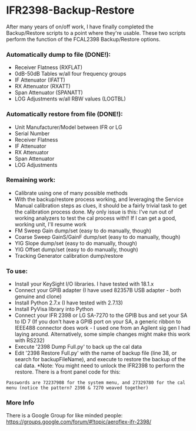# IFR2398-Backup-Restore
 After many years of on/off work, I have finally completed the Backup/Restore scripts to a point where they're usable. These two scripts perform the function of the FCAL2398 Backup/Restore options.

### Automatically dump to file (DONE!):
- Receiver Flatness (RXFLAT)
- 0dB-50dB Tables w/all four frequency groups
- IF Attenuator (IFATT)
- RX Attenuator (RXATT)
- Span Attenuator (SPANATT)
- LOG Adjustments w/all RBW values (LOGTBL)

### Automatically restore from file (DONE!):
- Unit Manufacturer/Model between IFR or LG
- Serial Number
- Receiver Flatness
- IF Attenuator
- RX Attenuator
- Span Attenuator
- LOG Adjustments

### Remaining work:
- Calibrate using one of many possible methods
- With the backup/restore process working, and leveraging the Service Manual calibration steps as clues, it should be a fairly trivial task to get the calibration process done. My only issue is this: I've run out of working analyzers to test the cal process with!! If I can get a good, working unit, I'll resume work
- FM Sweep Gain dump/set (easy to do manually, though)
- Coarse Sweep GainS/GainF dump/set (easy to do manually, though)
- YIG Slope dump/set (easy to do manually, though)
- YIG Offset dump/set (easy to do manually, though)
- Tracking Generator calibration dump/restore

### To use:
- Install your KeySight I/O libraries. I have tested with 18.1.x
- Connect your GPIB adapter (I have used 82357B USB adapter - both genuine and clone)
- Install Python 2.7.x (I have tested with 2.7.13)
- Install PyVisa library into Python
- Connect your IFR 2398 or LG SA-7270 to the GPIB bus and set your SA to ID 7 (If you don't have a GPIB port on your SA, a generic ribbon to IEEE488 connector does work - I used one from an Agilent sig gen I had laying around. Alternatively, some simple changes might make this work with RS232)
- Execute '2398 Dump Full.py' to back up the cal data
- Edit '2398 Restore Full.py' with the name of backup file (line 38, or search for backupFileName), and execute to restore the backup of the cal data. *Note: You might need to unlock the IFR2398 to perform the restore. There is a front panel code for this:
```
Passwords are 72237908 for the system menu, and 27329780 for the cal menu (notice the pattern? 2398 & 7270 weaved together)
```
### More Info
There is a Google Group for like minded people: https://groups.google.com/forum/#!topic/aeroflex-ifr-2398/
